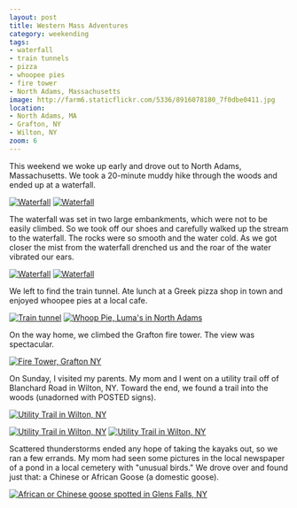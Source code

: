 ```yaml
---
layout: post
title: Western Mass Adventures
category: weekending
tags: 
- waterfall
- train tunnels
- pizza
- whoopee pies
- fire tower
- North Adams, Massachusetts
image: http://farm6.staticflickr.com/5336/8916078180_7f0dbe0411.jpg
location:
- North Adams, MA
- Grafton, NY
- Wilton, NY
zoom: 6
---
```


This weekend we woke up early and drove out to North Adams, Massachusetts. We took a 20-minute muddy hike through the woods and ended up at a waterfall. 

<a href="http://www.flickr.com/photos/91218249@N05/8916060200/" title="Waterfall by katydecorah, on Flickr"><img src="http://farm4.staticflickr.com/3683/8916060200_09b49b424e.jpg" class="img-half" alt="Waterfall"></a>
<a href="http://www.flickr.com/photos/91218249@N05/8916078180/" title="Waterfall by katydecorah, on Flickr"><img src="http://farm6.staticflickr.com/5336/8916078180_7f0dbe0411.jpg" class="img-half" alt="Waterfall"></a>

The waterfall was set in two large embankments, which were not to be easily climbed. So we took off our shoes and carefully walked up the stream to the waterfall. The rocks were so smooth and the water cold. As we got closer the mist from the waterfall drenched us and the roar of the water vibrated our ears.

<a href="http://www.flickr.com/photos/91218249@N05/8916070822/" title="Waterfall by katydecorah, on Flickr"><img src="http://farm4.staticflickr.com/3694/8916070822_41bd0c2414.jpg" class="img-half" alt="Waterfall"></a>
<a href="http://www.flickr.com/photos/91218249@N05/8916405500/" title="Waterfall by katydecorah, on Flickr"><img src="http://farm6.staticflickr.com/5464/8916405500_a3e2bb44d3.jpg" class="img-half" alt="Waterfall"></a>

We left to find the train tunnel. Ate lunch at a Greek pizza shop in town and enjoyed whoopee pies at a local cafe.

<a href="http://www.flickr.com/photos/91218249@N05/8915483279/" title="Train tunnel by katydecorah, on Flickr"><img src="http://farm8.staticflickr.com/7399/8915483279_1bc38d402b.jpg" class="img-half" alt="Train tunnel"></a>
<a href="http://www.flickr.com/photos/91218249@N05/8916074844/" title="Whoop Pie, Luma's in North Adams by katydecorah, on Flickr"><img src="http://farm8.staticflickr.com/7351/8916074844_04c97d9f75.jpg" class="img-half" alt="Whoop Pie, Luma's in North Adams"></a>

On the way home, we climbed the Grafton fire tower. The view was spectacular.

<a href="http://www.flickr.com/photos/91218249@N05/8915478669/" title="Fire Tower, Grafton NY by katydecorah, on Flickr"><img src="http://farm4.staticflickr.com/3709/8915478669_ffc6d100aa_c.jpg" alt="Fire Tower, Grafton NY" class="pop-out"></a>

On Sunday, I visited my parents. My mom and I went on a utility trail off of Blanchard Road in Wilton, NY. Toward the end, we found a trail into the woods (unadorned with POSTED signs).

<a href="http://www.flickr.com/photos/91218249@N05/8930121171/" title="Utility Trail in Wilton, NY by katydecorah, on Flickr"><img src="http://farm6.staticflickr.com/5459/8930121171_4235ab7272_c.jpg" class="img-thirds" alt="Utility Trail in Wilton, NY"></a>

<a href="http://www.flickr.com/photos/91218249@N05/8930125419/" title="Utility Trail in Wilton, NY by katydecorah, on Flickr"><img src="http://farm4.staticflickr.com/3817/8930125419_bba777b6c3_n.jpg" class="img-thirds" alt="Utility Trail in Wilton, NY"></a>
<a href="http://www.flickr.com/photos/91218249@N05/8930731402/" title="Utility Trail in Wilton, NY by katydecorah, on Flickr"><img src="http://farm4.staticflickr.com/3769/8930731402_c2b5038b63_n.jpg" class="img-thirds" alt="Utility Trail in Wilton, NY"></a>


Scattered thunderstorms ended any hope of taking the kayaks out, so we ran a few errands. My mom had seen some pictures in the local newspaper of a pond in a local cemetery with "unusual birds." We drove over and found just that: a Chinese or African Goose (a domestic goose).

<a href="http://www.flickr.com/photos/91218249@N05/8930815184/" title="African or Chinese goose spotted in Glens Falls, NY by katydecorah, on Flickr"><img src="http://farm6.staticflickr.com/5467/8930815184_f64ceece09_n.jpg" class="img-half" alt="African or Chinese goose spotted in Glens Falls, NY"></a>

